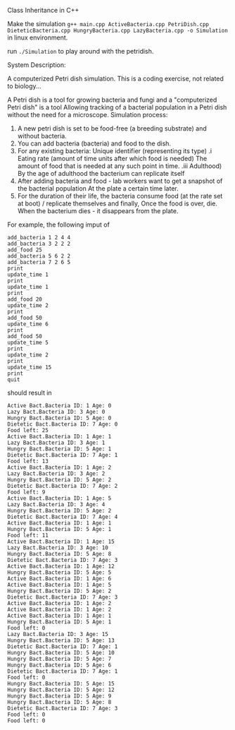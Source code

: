 Class Inheritance in C++

Make the simulation `g++ main.cpp ActiveBacteria.cpp PetriDish.cpp DieteticBacteria.cpp HungryBacteria.cpp LazyBacteria.cpp -o Simulation` in linux environment.

run `./Simulation` to play around with the petridish.

System Description:

A computerized Petri dish simulation. This is a coding exercise, not related to biology...

A Petri dish is a tool for growing bacteria and fungi and a "computerized Petri dish" is a tool
Allowing tracking of a bacterial population in a Petri dish without the need for a microscope.
Simulation process:
1. A new petri dish is set to be food-free (a breeding substrate) and without bacteria.
2. You can add bacteria (bacteria) and food to the dish.
3. For any existing bacteria:
Unique identifier (representing its type) .i
Eating rate (amount of time units after which food is needed)
The amount of food that is needed at any such point in time. .iii
Adulthood) By the age of adulthood the bacterium can replicate itself
4. After adding bacteria and food - lab workers want to get a snapshot of the bacterial population
At the plate a certain time later.
5. For the duration of their life, the bacteria consume food (at the rate set at boot) / replicate themselves and finally,
Once the food is over, die. When the bacterium dies - it disappears from the plate.

For example, the following imput of
```
add_bacteria 1 2 4 4
add_bacteria 3 2 2 2
add_food 25
add_bacteria 5 6 2 2
add_bacteria 7 2 6 5
print
update_time 1
print
update_time 1
print
add_food 20
update_time 2
print
add_food 50
update_time 6
print
add_food 50
update_time 5
print
update_time 2
print
update_time 15
print
quit
```

should result in 
```
Active Bact.Bacteria ID: 1 Age: 0
Lazy Bact.Bacteria ID: 3 Age: 0
Hungry Bact.Bacteria ID: 5 Age: 0
Dietetic Bact.Bacteria ID: 7 Age: 0
Food left: 25
Active Bact.Bacteria ID: 1 Age: 1
Lazy Bact.Bacteria ID: 3 Age: 1
Hungry Bact.Bacteria ID: 5 Age: 1
Dietetic Bact.Bacteria ID: 7 Age: 1
Food left: 13
Active Bact.Bacteria ID: 1 Age: 2
Lazy Bact.Bacteria ID: 3 Age: 2
Hungry Bact.Bacteria ID: 5 Age: 2
Dietetic Bact.Bacteria ID: 7 Age: 2
Food left: 9
Active Bact.Bacteria ID: 1 Age: 5
Lazy Bact.Bacteria ID: 3 Age: 4
Hungry Bact.Bacteria ID: 5 Age: 2
Dietetic Bact.Bacteria ID: 7 Age: 4
Active Bact.Bacteria ID: 1 Age: 1
Hungry Bact.Bacteria ID: 5 Age: 1
Food left: 11
Active Bact.Bacteria ID: 1 Age: 15
Lazy Bact.Bacteria ID: 3 Age: 10
Hungry Bact.Bacteria ID: 5 Age: 8
Dietetic Bact.Bacteria ID: 7 Age: 3
Active Bact.Bacteria ID: 1 Age: 12
Hungry Bact.Bacteria ID: 5 Age: 5
Active Bact.Bacteria ID: 1 Age: 6
Active Bact.Bacteria ID: 1 Age: 5
Hungry Bact.Bacteria ID: 5 Age: 2
Dietetic Bact.Bacteria ID: 7 Age: 3
Active Bact.Bacteria ID: 1 Age: 2
Active Bact.Bacteria ID: 1 Age: 2
Active Bact.Bacteria ID: 1 Age: 1
Hungry Bact.Bacteria ID: 5 Age: 1
Food left: 0
Lazy Bact.Bacteria ID: 3 Age: 15
Hungry Bact.Bacteria ID: 5 Age: 13
Dietetic Bact.Bacteria ID: 7 Age: 1
Hungry Bact.Bacteria ID: 5 Age: 10
Hungry Bact.Bacteria ID: 5 Age: 7
Hungry Bact.Bacteria ID: 5 Age: 6
Dietetic Bact.Bacteria ID: 7 Age: 1
Food left: 0
Hungry Bact.Bacteria ID: 5 Age: 15
Hungry Bact.Bacteria ID: 5 Age: 12
Hungry Bact.Bacteria ID: 5 Age: 9
Hungry Bact.Bacteria ID: 5 Age: 8
Dietetic Bact.Bacteria ID: 7 Age: 3
Food left: 0
Food left: 0
